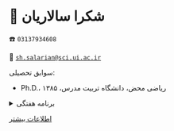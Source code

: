 # 👤  **شکرا سالاریان**


☎️  `03137934608`


📧  [`sh.salarian@sci.ui.ac.ir`](mailto:sh.salarian@sci.ui.ac.ir)


سوابق تحصیلی:


- Ph.D.، ریاضی محض، دانشگاه تربیت مدرس، ۱۳۸۵


<details>
<summary>
برنامه هفتگی
</summary>
<img src="../statics/salarian.jpg"/>
</details>


[اطلاعات بیشتر](https://sci.ui.ac.ir/sh.salarian)
